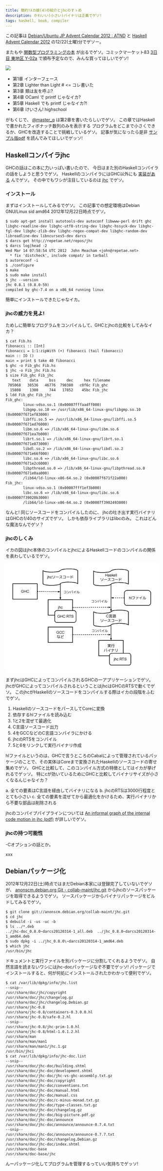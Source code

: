 ```yaml
---
title: 簡約!λカ娘(4)の紹介とjhcのすゝめ
description: かわいい(小さい)バイナリは正義でゲソ!
tags: haskell, book, compiler
---
```


この記事は
[Debian/Ubuntu JP Advent Calendar 2012 : ATND](http://atnd.org/events/34386)
と
[Haskell Advent Calendar 2012](http://partake.in/events/45a01d39-af5e-42f1-91c7-e8fcc91db244)
の12/22(土曜)分でゲソー。

またもや
[関数型プログラミングの本](http://www.paraiso-lang.org/ikmsm/books/c83.html)
が出るでゲソ。コミックマーケット83
[3日目 東地区 Y-02a](http://twitcmap.jp/?id=0083-3-YYa-02-a)
で頒布予定なので、みんな買ってほしいでゲソ!

![](http://www.paraiso-lang.org/ikmsm/images/c83-cover-s.jpg)

* 第1章 インターフェース
* 第2章 Lighter than Light # <= コレ書いた
* 第3章 類は友を呼ぶ?
* 第4章 OCaml で printf じゃなイカ?
* 第5章 Haskell でも printf じゃなイカ?!
* 第6章 けいさん! highschool

がもくじで、
[@master_q](https://twitter.com/master_q)
は第2章を書いたらしいでゲソ。
この章ではHaskellで書かれたフィボナッチ数列のみを表示する
プログラムをどこまで小さくできるか、GHCを改造することで挑戦しているゲソ。
記事が気になったら是非
[サンプル版pdf](http://www.paraiso-lang.org/ikmsm/books/c83-sample.pdf)
を読んでみてほしいでゲッソ!


## Haskellコンパイラjhc

GHCの話はこの本に力いっぱい書いたので、
今日はまた別のHaskellコンパイラの話をしようと思うでゲソ。
HaskellのコンパイラにはGHC以外にも
[実装がある](http://www.haskell.org/haskellwiki/Implementations)
んでゲソ。
その中でもワシが注目しているのは
[jhc](http://repetae.net/computer/jhc/)
でゲソ。

### インストール

まずはインストールしてみるでゲソ。
この記事での想定環境はDebian GNU/Linux sid amd64 2012年12月22日時点でゲソ。

~~~
$ sudo apt-get install autotools-dev autoconf libwww-perl drift ghc libghc-readline-dev libghc-utf8-string-dev libghc-hssyck-dev libghc-fgl-dev libghc-zlib-dev libghc-regex-compat-dev libghc-random-dev libreadline-dev libncurses5-dev darcs
$ darcs get http://repetae.net/repos/jhc
$ darcs log|head -2 
Wed Mar 14 07:58:54 UTC 2012  John Meacham <john@repetae.net>
  * fix 'distcheck', include compat/ in tarball
$ autoreconf -i
$ ./configure
$ make
$ sudo make install
$ jhc --version
jhc 0.8.1 (0.8.0-59)
compiled by ghc-7.4 on a x86_64 running linux
~~~

簡単にインストールできたじゃなイカ。

### jhcの威力を見よ!

ためしに簡単なプログラムをコンパイルして、GHCとjhcの比較をしてみなイカ？

~~~
$ cat Fib.hs
fibonacci :: [Int]
fibonacci = 1:1:zipWith (+) fibonacci (tail fibonacci)
main :: IO ()
main = print $ take 40 fibonacci
$ ghc -o Fib_ghc Fib.hs
$ jhc -o Fib_jhc Fib.hs
$ size Fib_ghc Fib_jhc
   text    data     bss     dec     hex filename
 705068   38536   46776  790380   c0f6c Fib_ghc
  15808    1300     744   17852    45bc Fib_jhc
$ ldd Fib_ghc Fib_jhc
Fib_ghc:
        linux-vdso.so.1 (0x00007fffaadff000)
        libgmp.so.10 => /usr/lib/x86_64-linux-gnu/libgmp.so.10 (0x00007f671ef83000)
        libffi.so.5 => /usr/lib/x86_64-linux-gnu/libffi.so.5 (0x00007f671ed76000)
        libm.so.6 => /lib/x86_64-linux-gnu/libm.so.6 (0x00007f671ea7b000)
        librt.so.1 => /lib/x86_64-linux-gnu/librt.so.1 (0x00007f671e873000)
        libdl.so.2 => /lib/x86_64-linux-gnu/libdl.so.2 (0x00007f671e66f000)
        libc.so.6 => /lib/x86_64-linux-gnu/libc.so.6 (0x00007f671e2c6000)
        libpthread.so.0 => /lib/x86_64-linux-gnu/libpthread.so.0 (0x00007f671e0aa000)
        /lib64/ld-linux-x86-64.so.2 (0x00007f671f22a000)
Fib_jhc:
        linux-vdso.so.1 (0x00007fff1ef3b000)
        libc.so.6 => /lib/x86_64-linux-gnu/libc.so.6 (0x00007f39020b3000)
        /lib64/ld-linux-x86-64.so.2 (0x00007f3902493000)
~~~

なんと!
同じソースコードをコンパイルしたのに、
jhcの吐き出す実行バイナリはGHCの1/40のサイズでゲソ。
しかも依存ライブラリはlibcのみ。
これはどんな魔法なんでゲソ？

### jhcのしくみ

イカの図はjhc本体のコンパイルとjhcによるHaskellコードのコンパイルの関係を表わしているでゲソ。

![](/draw/2012-12-22-jhc_compile.png)

まずjhcはGHCによってコンパイルされるGHCの一アプリケーションでゲソ。
jhcがGHCによってコンパイルされるということはjhcはGHCのRTSで動くでゲソ。
このjhcがHaskellのソースコードをコンパイルする際はイカの段階をふむでゲソ。

1. HaskellのソースコードをパースしてCoreに変換
2. 依存するhlファイルを読み込む
3. 1と2を混ぜて最適化
4. C言語ソースコード出力
5. 4をGCCなどのC言語コンパイラにかける
6. jhcのRTSをコンパイル
7. 5と6をリンクして実行バイナリ作成

hlファイルというのは、GHCで言うところのCabalによって管理されているパッケージのことで、その実体はCoreまで変換されたHaskellのソースコードの寄せ集めでゲソ。
GHCと比較して、このコンパイル方式の特徴としてはイカが挙げれるでゲッソ。
特にcが効いているためにGHCと比較してバイナリサイズが小さくなるんじゃなイカ？

a. 全ての要素はC言語を経由してバイナリになる
b. jhcのRTSは3000行程度ととても小さい
c. 全ての要素を混ぜてから最適化をかけるため、実行バイナリから不要な部品は削除される

jhcのコンパイプパイプラインについては
[An informal graph of the internal code motion in jhc (pdf)](http://repetae.net/computer/jhc/big-picture.pdf)
が詳しいでゲソ。

### jhcの持つ可能性

-Cオプションの話とか。

xxx

## Debianパッケージ化

2012年12月22日(土)時点ではまだDebian本家には登録完了していないでゲソが、
[anonscm.debian.org Git - collab-maint/jhc.git](http://anonscm.debian.org/gitweb/?p=collab-maint/jhc.git)
からjhcのソースパッケージを取得できるようでゲソ。
ソースパッケージからバイナリパッケージをビルドしてみるでゲソ。

~~~
$ git clone git://anonscm.debian.org/collab-maint/jhc.git
$ cd jhc
$ debuild -i -us -uc -b
$ ls ../*.deb
../jhc-doc_0.8.0~darcs20120314-1_all.deb  ../jhc_0.8.0~darcs20120314-1_amd64.deb
$ sudo dpkg -i ../jhc_0.8.0\~darcs20120314-1_amd64.deb
$ which jhc
/usr/bin/jhc
~~~

ドキュメントと実行ファイルを別パッケージに分割してくれるようでゲソ。
自然言語を読まないワシにはjhc-docパッケージなぞ不要でゲッソ!
パッケージでインストールすると、何が何処にインストールされたかわかって便利でゲソ。

~~~
$ cat /var/lib/dpkg/info/jhc.list
--snip--
/usr/share/doc/jhc/copyright
/usr/share/doc/jhc/changelog.gz
/usr/share/doc/jhc/changelog.Debian.gz
/usr/share/jhc-0.8
/usr/share/jhc-0.8/containers-0.3.0.0.hl
/usr/share/jhc-0.8/safe-0.2.hl
--snip--
/usr/share/jhc-0.8/jhc-prim-1.0.hl
/usr/share/jhc-0.8/html-1.0.1.2.hl
/usr/share/man
/usr/share/man/man1
/usr/share/man/man1/jhc.1.gz
/usr/bin/jhci
$ cat /var/lib/dpkg/info/jhc-doc.list
--snip--
/usr/share/doc/jhc-doc/building.shtml
/usr/share/doc/jhc-doc/development.shtml
/usr/share/doc/jhc-doc/jhc-vs-ghc-assembly.txt.gz
/usr/share/doc/jhc-doc/copyright
/usr/share/doc/jhc-doc/conventions.txt
/usr/share/doc/jhc-doc/manual.html
/usr/share/doc/jhc-doc/manual.css
/usr/share/doc/jhc-doc/c-minus-monad.txt.gz
/usr/share/doc/jhc-doc/type-classes.txt.gz
/usr/share/doc/jhc-doc/changelog.gz
/usr/share/doc/jhc-doc/big-picture.pdf.gz
/usr/share/doc/jhc-doc/announce
/usr/share/doc/jhc-doc/announce/announce-0.7.4.txt
--snip--
/usr/share/doc/jhc-doc/announce/announce-0.7.7.txt
/usr/share/doc/jhc-doc/changelog.Debian.gz
/usr/share/doc/jhc-doc/index.shtml
/usr/share/doc-base
/usr/share/doc-base/jhc
~~~

んーパッケージ化してプログラムを管理するっていい気持ちでゲッソ!
